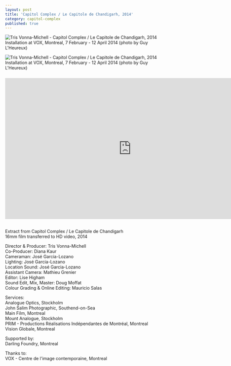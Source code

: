 ```yaml
---
layout: post
title: 'Capitol Complex / Le Capitole de Chandigarh, 2014'
category: capitol-complex
published: true
---
```


![Tris Vonna-Michell - Capitol Complex / Le Capitole de Chandigarh, 2014]({{site.baseurl}}/assets/img/0509-capitol-complex-le-capitole-de-chandigarh-2014.jpg)
Installation at VOX, Montreal, 7 February - 12 April 2014 (photo by Guy L'Heureux)

![Tris Vonna-Michell - Capitol Complex / Le Capitole de Chandigarh, 2014]({{site.baseurl}}/assets/img/0510-capitol-complex-le-capitole-de-chandigarh-2014.jpg)
Installation at VOX, Montreal, 7 February - 12 April 2014 (photo by Guy L'Heureux)

<div class="embed-container" style="margin-top:25px;"><iframe src="https://player.vimeo.com/video/109116513?color=ffffff&title=0&byline=0&portrait=0" width="815" height="458" frameborder="0" webkitallowfullscreen mozallowfullscreen allowfullscreen></iframe></div>

<br/>Extract from Capitol Complex / Le Capitole de Chandigarh<br/>
16mm film transferred to HD video, 2014


Director & Producer: Tris Vonna-Michell<br/>
Co-Producer: Diana Kaur<br/>
Cameraman: José Garcia-Lozano<br/>
Lighting: José Garcia-Lozano<br/>
Location Sound: José Garcia-Lozano<br/>
Assistant Camera: Mathieu Grenier<br/>
Editor: Lise Higham<br/>
Sound Edit, Mix, Master: Doug Moffat<br/>
Colour Grading & Online Editing: Mauricio Salas


Services:<br/>
Analogue Optics, Stockholm<br/>
John Salim Photographic, Southend-on-Sea<br/>
Main Film, Montreal<br/>
Mount Analogue, Stockholm<br/>
PRIM - Productions Réalisations Indépendantes de Montréal, Montreal
Vision Globale, Montreal


Supported by:<br/>
Darling Foundry, Montreal


Thanks to:<br/>
VOX - Centre de l'image contemporaine, Montreal
